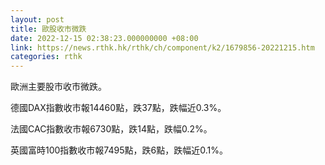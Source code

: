 ```yaml
---
layout: post
title: 歐股收市微跌
date: 2022-12-15 02:38:23.000000000 +08:00
link: https://news.rthk.hk/rthk/ch/component/k2/1679856-20221215.htm
categories: rthk
---
```


歐洲主要股市收市微跌。

德國DAX指數收市報14460點，跌37點，跌幅近0.3%。

法國CAC指數收市報6730點，跌14點，跌幅0.2%。

英國富時100指數收市報7495點，跌6點，跌幅近0.1%。
